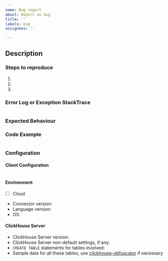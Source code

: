 ```yaml
---
name: Bug report
about: Report an bug
title: ''
labels: bug
assignees: ''

---
```

<!--
    possible labels: bug,datastream-api,table-api
-->
## Description

### Steps to reproduce
1.
2.
3.
### Error Log or Exception StackTrace

```
```


### Expected Behaviour

### Code Example

```java


```

### Configuration

#### Client Configuration
```java

```

#### Environment
* [ ] Cloud
* Connector version:
* Language version:
* OS: 

#### ClickHouse Server
* ClickHouse Server version:
* ClickHouse Server non-default settings, if any:
* `CREATE TABLE` statements for tables involved:
* Sample data for all these tables, use [clickhouse-obfuscator](https://github.com/ClickHouse/ClickHouse/blob/master/programs/obfuscator/Obfuscator.cpp#L42-L80) if necessary
